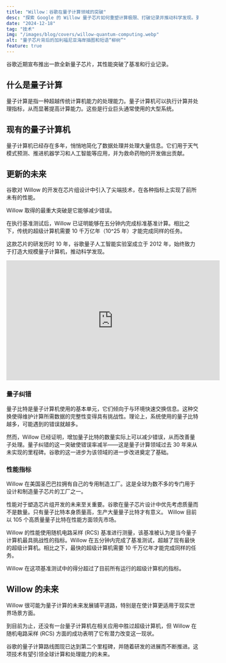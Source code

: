 ```yaml
---
title: "Willow：谷歌在量子计算领域的突破"
desc: "探索 Google 的 Willow 量子芯片如何重塑计算极限、打破记录并推动科学发现。更多信息请访问 Xanzhu。"
date: "2024-12-18"
tag: "技术"
img: "/images/blog/covers/willow-quantum-computing.webp"
alt: "量子芯片背后的加利福尼亚海岸插图和短语“柳树”"
feature: true
---
```


谷歌近期宣布推出一款全新量子芯片，其性能突破了基准和行业记录。

## 什么是量子计算

量子计算是指一种超越传统计算机能力的处理能力。量子计算机可以执行计算并处理指标，从而显著提高计算能力。这些是行业巨头通常使用的大型系统。

## 现有的量子计算机

量子计算机已经存在多年，悄悄地简化了数据处理并处理大量信息。它们用于天气模式预测、推进机器学习和人工智能等应用，并为救命药物的开发做出贡献。

## 更新的未来

谷歌对 Willow 的开发在芯片组设计中引入了尖端技术，在各种指标上实现了前所未有的性能。

Willow 取得的最重大突破是它能够减少错误。

在执行基准测试后，Willow 已证明能够在五分钟内完成标准基准计算。相比之下，传统的超级计算机需要 10 千万亿年（10^25 年）才能完成同样的任务。

这款芯片的研发历时 10 年，谷歌量子人工智能实验室成立于 2012 年，始终致力于打造大规模量子计算机，推动科学发现。

<div class="ifr">
<iframe credentialless width="560" height="315" src="https://www.youtube.com/embed/l_KrC1mzd0g?si=1QVYdmS9NURCuyO8" title="谷歌量子计算机 Willow 介绍视频" frameborder="0" allow="accelerometer; autoplay; clipboard-write; encrypted-media; gyroscope; picture-in-picture; web-share" referrerpolicy="strict-origin-when-cross-origin" allowfullscreen></iframe>
</div>

### 量子纠错

量子比特是量子计算机使用的基本单元，它们倾向于与环境快速交换信息。这种交换使得维护计算所需数据的完整性变得具有挑战性。理论上，系统使用的量子比特越多，可能遇到的错误就越多。

然而，Willow 已经证明，增加量子比特的数量实际上可以减少错误，从而改善量子处理。量子纠错的这一突破使错误率减半——这是量子计算领域过去 30 年来从未实现的里程碑。谷歌的这一进步为该领域的进一步改进奠定了基础。

### 性能指标

Willow 在美国圣巴巴拉拥有自己的专用制造工厂。这是全球为数不多的专门用于设计和制造量子芯片的工厂之一。

性能对于塑造芯片组开发的未来至关重要。谷歌在量子芯片设计中优先考虑质量而不是数量。只有量子比特本身质量高，生产大量量子比特才有意义。 Willow 目前以 105 个高质量量子比特在性能方面领先市场。

Willow 的性能使用随机电路采样 (RCS) 基准进行测量，该基准被认为是当今量子计算机最具挑战性的指标。Willow 在五分钟内完成了基准测试，超越了现有最快的超级计算机。相比之下，最快的超级计算机需要 10 千万亿年才能完成同样的任务。

<Media source="https://storage.googleapis.com/gweb-uniblog-publish-prod/images/KW_Fig1.width-1000.format-webp.webp" alt="插图显示 Willow 的 RCS 性能可与最好的超级计算机媲美" credit="Google"></Media>

Willow 在这项基准测试中的得分超过了目前所有运行的超级计算机的指标。

## Willow 的未来

Willow 很可能为量子计算的未来发展铺平道路，特别是在使计算更适用于现实世界场景方面。

到目前为止，还没有一台量子计算机在相关应用中胜过超级计算机，但 Willow 在随机电路采样 (RCS) 方面的成功表明了它有潜力改变这一现状。

<Media source="https://storage.googleapis.com/gweb-uniblog-publish-prod/images/KW_Fig4.width-1000.format-webp.webp" alt="Willow 里程碑成就的里程碑图，已完成里程碑 1 和 2，未来里程碑将达到 6" credit="Google"></Media>

谷歌的量子计算路线图现已达到第二个里程碑，并随着研发的进展而不断推进。这项技术有望引领全球计算和处理能力的未来。
